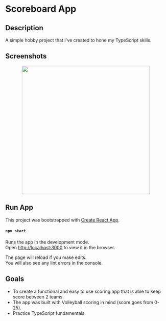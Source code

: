 # Scoreboard App

## Description

A simple hobby project that I've created to hone my TypeScript skills.

## Screenshots

<p align="center">
    <img src="" height="400" width=auto>
</p>

## Run App

This project was bootstrapped with [Create React App](https://github.com/facebook/create-react-app).

#### `npm start`

Runs the app in the development mode.\
Open [http://localhost:3000](http://localhost:3000) to view it in the browser.

The page will reload if you make edits.\
You will also see any lint errors in the console.

## Goals

-   To create a functional and easy to use scoring app that is able to keep score between 2 teams.
-   The app was built with Volleyball scoring in mind (score goes from 0-25).
-   Practice TypeScript fundamentals.
